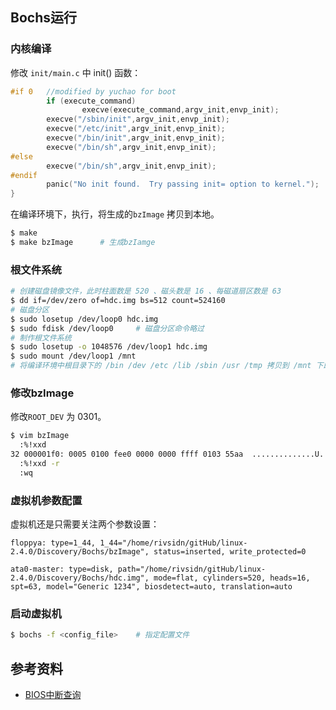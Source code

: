 ## Bochs运行

### 内核编译

修改 `init/main.c` 中 init() 函数：

```c
#if 0	//modified by yuchao for boot
		if (execute_command)
                execve(execute_command,argv_init,envp_init);
        execve("/sbin/init",argv_init,envp_init);
        execve("/etc/init",argv_init,envp_init);
        execve("/bin/init",argv_init,envp_init);
        execve("/bin/sh",argv_init,envp_init);
#else
        execve("/bin/sh",argv_init,envp_init);
#endif
        panic("No init found.  Try passing init= option to kernel.");
}
```

在编译环境下，执行，将生成的`bzImage` 拷贝到本地。

```bash
$ make
$ make bzImage		# 生成bzIamge
```



### 根文件系统

```bash
# 创建磁盘镜像文件，此时柱面数是 520 、磁头数是 16 、每磁道扇区数是 63
$ dd if=/dev/zero of=hdc.img bs=512 count=524160
# 磁盘分区
$ sudo losetup /dev/loop0 hdc.img
$ sudo fdisk /dev/loop0		# 磁盘分区命令略过
# 制作根文件系统
$ sudo losetup -o 1048576 /dev/loop1 hdc.img
$ sudo mount /dev/loop1 /mnt
# 将编译环境中根目录下的 /bin /dev /etc /lib /sbin /usr /tmp 拷贝到 /mnt 下即可
```



### 修改bzImage

修改`ROOT_DEV` 为 0301。

```bash
$ vim bzImage
  :%!xxd
32 000001f0: 0005 0100 fee0 0000 0000 ffff 0103 55aa  ..............U.
  :%!xxd -r
  :wq
```



### 虚拟机参数配置

虚拟机还是只需要关注两个参数设置：

```
floppya: type=1_44, 1_44="/home/rivsidn/gitHub/linux-2.4.0/Discovery/Bochs/bzImage", status=inserted, write_protected=0

ata0-master: type=disk, path="/home/rivsidn/gitHub/linux-2.4.0/Discovery/Bochs/hdc.img", mode=flat, cylinders=520, heads=16, spt=63, model="Generic 1234", biosdetect=auto, translation=auto
```



### 启动虚拟机

```bash
$ bochs -f <config_file>	# 指定配置文件
```



## 参考资料

* [BIOS中断查询](#http://www.ctyme.com/intr/int.htm)
